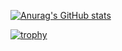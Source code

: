 <!--
**XiaoFeiHe1993/XiaoFeiHe1993** is a ✨ _special_ ✨ repository because its `README.md` (this file) appears on your GitHub profile.

Here are some ideas to get you started:

- 🔭 I’m currently working on ...
- 🌱 I’m currently learning ...
- 👯 I’m looking to collaborate on ...
- 🤔 I’m looking for help with ...
- 💬 Ask me about ...
- 📫 How to reach me: ...
- 😄 Pronouns: ...
- ⚡ Fun fact: ...
-->

[![Anurag's GitHub stats](https://github-readme-stats.vercel.app/api?username=XiaoFeiHe1993)](https://github.com/anuraghazra/github-readme-stats)

[![trophy](https://github-profile-trophy.vercel.app/?username=XiaoFeiHe1993&theme=onedark)](https://github.com/ryo-ma/github-profile-trophy)
